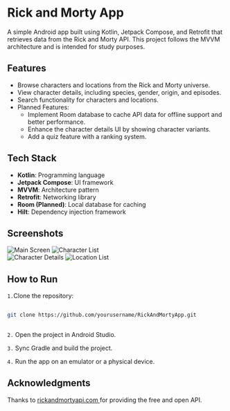 # Rick and Morty App
A simple Android app built using Kotlin, Jetpack Compose, and Retrofit that retrieves data from the Rick and Morty API. This project follows the MVVM architecture and is intended for study purposes.

## Features
- Browse characters and locations from the Rick and Morty universe.
- View character details, including species, gender, origin, and episodes.
- Search functionality for characters and locations.
- Planned Features:
  - Implement Room database to cache API data for offline support and better performance.
  - Enhance the character details UI by showing character variants.
  - Add a quiz feature with a ranking system.

## Tech Stack
- **Kotlin**: Programming language
- **Jetpack Compose**: UI framework
- **MVVM**: Architecture pattern
- **Retrofit**: Networking library
- **Room (Planned)**: Local database for caching
- **Hilt**: Dependency injection framework

## Screenshots
![Main Screen](https://github.com/user-attachments/assets/aa2687ee-9b21-4529-a388-fa06a42c78c7)
![Character List](https://github.com/user-attachments/assets/2fd50136-41ea-4927-81b7-b6258b5cad17)
<br/>
![Character Details](https://github.com/user-attachments/assets/18203901-5ce0-447e-b00d-c57514f79570)
![Location List](https://github.com/user-attachments/assets/07c7fb77-3f79-4ebe-9c6f-b098871ba44f)

## How to Run

`1.`Clone the repository:
```bash
 
git clone https://github.com/yourusername/RickAndMortyApp.git
 
```
`2.` Open the project in Android Studio.

`3.` Sync Gradle and build the project.

`4.` Run the app on an emulator or a physical device.


## Acknowledgments
Thanks to [ rickandmortyapi.com ](https://rickandmortyapi.com/)for providing the free and open API.

